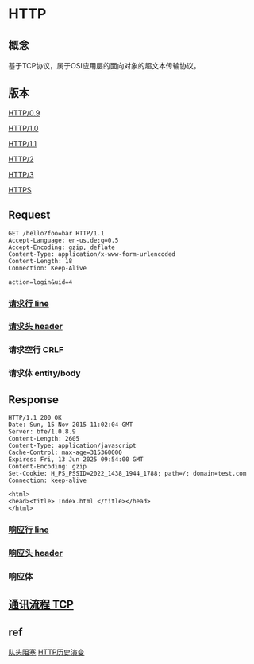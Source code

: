 # HTTP

## 概念

基于TCP协议，属于OSI应用层的面向对象的超文本传输协议。

## 版本

[HTTP/0.9](HTTP-0.9.md)

[HTTP/1.0](HTTP-1.0.md)

[HTTP/1.1](HTTP-1.1.md)

[HTTP/2](HTTP-2.md)

[HTTP/3](HTTP-3.md)

[HTTPS](HTTPS.md)

## Request

```HTTP
GET /hello?foo=bar HTTP/1.1
Accept-Language: en-us,de;q=0.5
Accept-Encoding: gzip, deflate
Content-Type: application/x-www-form-urlencoded
Content-Length: 18
Connection: Keep-Alive

action=login&uid=4

```

### [请求行 line](HTTP-req-line.md)

### [请求头 header](HTTP-req-header.md)

### 请求空行 CRLF

### 请求体 entity/body

## Response

```HTTP
HTTP/1.1 200 OK
Date: Sun, 15 Nov 2015 11:02:04 GMT
Server: bfe/1.0.8.9
Content-Length: 2605
Content-Type: application/javascript
Cache-Control: max-age=315360000
Expires: Fri, 13 Jun 2025 09:54:00 GMT
Content-Encoding: gzip
Set-Cookie: H_PS_PSSID=2022_1438_1944_1788; path=/; domain=test.com
Connection: keep-alive

<html>
<head><title> Index.html </title></head>
</html>
```

### [响应行 line](HTTP-resp-line.md)

### [响应头 header](HTTP-resp-header.md)

### 响应体  

## [通讯流程 TCP](TCP.md)

## ref

[队头阻塞](https://cloud.tencent.com/developer/article/1509279)
[HTTP历史演变](https://www.cnblogs.com/imstudy/p/9234124.html)
